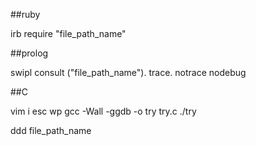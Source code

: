 



##ruby 

irb 
require "file_path_name" 



##prolog

swipl
consult ("file_path_name").
trace.
notrace
nodebug

##C

vim
i  esc wp
gcc -Wall -ggdb -o try try.c
./try

ddd file_path_name




